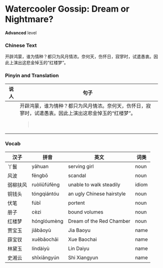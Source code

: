 # Watercooler Gossip: Dream or Nightmare?
**Advanced** level
### Chinese Text
开辟鸿蒙，谁为情种？都只为风月情浓。奈何天，伤怀日，寂寥时，试遣愚衷。因此上演出这悲金悼玉的“红楼梦”。

### Pinyin and Translation
|说人|句子|
|----|----|
||开辟鸿蒙，谁为情种？都只为风月情浓。奈何天，伤怀日，寂寥时，试遣愚衷。因此上演出这悲金悼玉的“红楼梦”。<blockquote><br /></blockquote>|
### Vocab
|汉子|拼音|英文|词类|
|----|----|----|----|
|丫鬟|yāhuan|serving girl|noun|
|风波|fēngbō|scandal|noun|
|弱柳扶风|ruòliǔfúfēng|unable to walk steadily|idiom|
|铜钱头|tóngqiántóu|an ugly Chinese hairstyle|noun|
|伏笔|fúbǐ|portent|noun|
|册子|cèzi|bound volumes|noun|
|红楼梦|hónglóumèng|Dream of the Red Chamber|noun|
|贾宝玉|jiǎbǎoyù|Jia Baoyu|name|
|薛宝钗|xuēbǎochāi|Xue Baochai|name|
|林黛玉|líndàiyù|Lin Daiyu|name|
|史湘云|shǐxiāngyún|Shi Xiangyun|name|